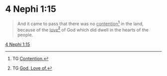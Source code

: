 # 4 Nephi 1:15

> And it came to pass that there was no <u>contention</u>[^a] in the land, because of the <u>love</u>[^b] of God which did dwell in the hearts of the people.

[4 Nephi 1:15](https://www.churchofjesuschrist.org/study/scriptures/bofm/4-ne/1?lang=eng&id=p15#p15)


[^a]: TG [Contention.](https://www.churchofjesuschrist.org/study/scriptures/tg/contention?lang=eng)
[^b]: TG [God, Love of.](https://www.churchofjesuschrist.org/study/scriptures/tg/god-love-of?lang=eng)
